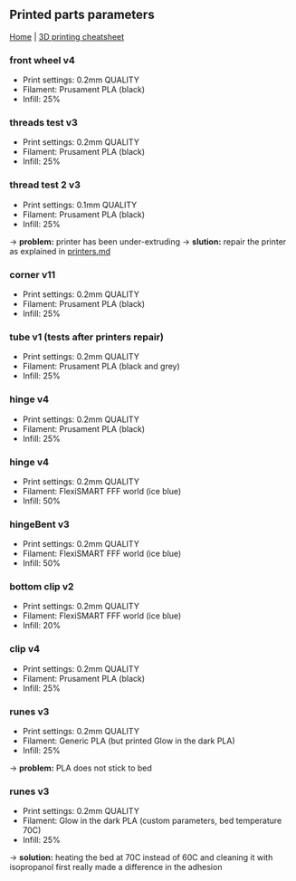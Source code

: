 ## Printed parts parameters

[Home](../../../README.md) | [3D printing cheatsheet](./printers.md)

### front wheel v4

- Print settings: 0.2mm QUALITY
- Filament: Prusament PLA (black)
- Infill: 25%

### threads test v3

- Print settings: 0.2mm QUALITY
- Filament: Prusament PLA (black)
- Infill: 25%

### thread test 2 v3

- Print settings: 0.1mm QUALITY
- Filament: Prusament PLA (black)
- Infill: 25%

-> __problem:__ printer has been under-extruding
-> __slution:__ repair the printer as explained in [printers.md](./printers.md)

### corner v11
- Print settings: 0.2mm QUALITY
- Filament: Prusament PLA (black)
- Infill: 25%

### tube v1 (tests after printers repair)
- Print settings: 0.2mm QUALITY
- Filament: Prusament PLA (black and grey)
- Infill: 25%

### hinge v4
- Print settings: 0.2mm QUALITY
- Filament: Prusament PLA (black)
- Infill: 25%

### hinge v4
- Print settings: 0.2mm QUALITY
- Filament: FlexiSMART FFF world (ice blue)
- Infill: 50%

### hingeBent v3
- Print settings: 0.2mm QUALITY
- Filament: FlexiSMART FFF world (ice blue)
- Infill: 50%

### bottom clip v2
- Print settings: 0.2mm QUALITY
- Filament: FlexiSMART FFF world (ice blue)
- Infill: 20%

### clip v4
- Print settings: 0.2mm QUALITY
- Filament: Prusament PLA (black)
- Infill: 25%

### runes v3
- Print settings: 0.2mm QUALITY
- Filament: Generic PLA (but printed Glow in the dark PLA)
- Infill: 25%

-> __problem:__ PLA does not stick to bed

### runes v3
- Print settings: 0.2mm QUALITY
- Filament: Glow in the dark PLA (custom parameters, bed temperature 70C)
- Infill: 25%

-> __solution:__ heating the bed at 70C instead of 60C and cleaning it with isopropanol first really made a difference in the adhesion

